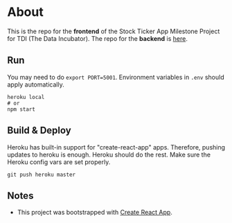 # About
This is the repo for the **frontend** of the Stock Ticker App Milestone Project for TDI (The Data Incubator).  The repo for the **backend** is [here](https://github.com/MareoRaft/stock-backend-tdi).


## Run
You may need to do `export PORT=5001`.  Environment variables in `.env` should apply automatically.

    heroku local
    # or
    npm start



## Build & Deploy
Heroku has built-in support for "create-react-app" apps.  Therefore, pushing updates to heroku is enough.  Heroku should do the rest.  Make sure the Heroku config vars are set properly.

	git push heroku master



## Notes

  * This project was bootstrapped with [Create React App](https://github.com/facebook/create-react-app).
